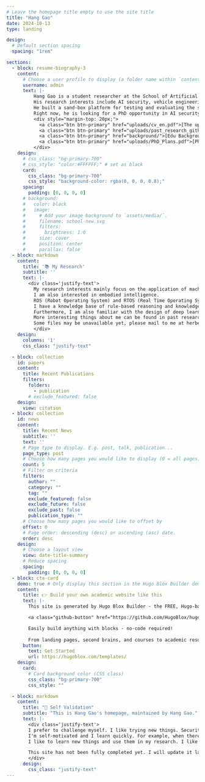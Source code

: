 ```yaml
---
# Leave the homepage title empty to use the site title
title: "Hang Gao"
date: 2024-10-13
type: landing

design:
  # Default section spacing
  spacing: "1rem"

sections:
  - block: resume-biography-3
    content:  
      # Choose a user profile to display (a folder name within `content/authors/`)
      username: admin
      text: |-
          Hang Gao is a student researcher at the School of Artificial Intelligence, Jilin University. 
          His research interests include AI security, vehicle engineering, and mechanical engineering. 
          He built a sand-box platform for testing and evaluating the security of autonomous driving systems. 
          Right now, he is looking for a PhD opportunity in AI security.
          <div style="margin-top: 20px;">
            <a class="btn btn-primary" href="uploads/cv_en.pdf">[The updated CV]</a>
            <a class="btn btn-primary" href="uploads/past_research_github.pdf">[Past Researches]</a>
            <a class="btn btn-primary" href="background/">[Edu Background]</a>
            <a class="btn btn-primary" href="uploads/PhD_Plans.pdf">[PhD Plans]</a>
          </div>
    design:
      # css_class: "bg-primary-700"
      # css_style: "color:#FFFFFF;" # set as black
      card:
        css_class: "bg-primary-700"
        css_style: "background-color: rgba(0, 0, 0, 0.8);"
      spacing:
        padding: [0, 0, 0, 0]
      # background:
      #   color: black
      #   image:
      #     # Add your image background to `assets/media/`.
      #     filename: school-new.svg
      #     filters:
      #       brightness: 1.0
      #     size: cover
      #     position: center
      #     parallax: false
  - block: markdown
    content:
      title: '📚 My Research'
      subtitle: '' 
      text: |-
        <div class='justify-text'>
          My research interests mainly focus on the application of machine learning and deep learning in the field of vehicle engineering. 
          I am also interested in embodied intelligence. 
          ROS (Robot Operating System) and RTOS (Real Time Operating System) are closely related to my past research and I have a solid foundation in these areas.
          I have a knowledge base of rule-based reasoning and knowledge representation in controlling, like classic PID, and modern-control like MPC, Robust control, RL.
          Furthermore, I am also familiar with the design of deep learning models. 
          More interesting things about me can be found in past researches, education background, and future plans.
          Some files may be unavailable yet, please mail to me at herbert_gao@outlook.com if you are interested.
          </div>
    design:
      columns: '1'
      css_class: "justify-text"

  - block: collection
    id: papers
    content:
      title: Recent Publications
      filters:
        folders:
          - publication
        # exclude_featured: false
    design:
      view: citation
  - block: collection
    id: news
    content:
      title: Recent News
      subtitle: ''
      text: ''
      # Page type to display. E.g. post, talk, publication...
      page_type: post
      # Choose how many pages you would like to display (0 = all pages)
      count: 5
      # Filter on criteria
      filters:
        author: ""
        category: ""
        tag: ""
        exclude_featured: false
        exclude_future: false
        exclude_past: false
        publication_type: ""
      # Choose how many pages you would like to offset by
      offset: 0
      # Page order: descending (desc) or ascending (asc) date.
      order: desc
    design:
      # Choose a layout view
      view: date-title-summary
      # Reduce spacing
      spacing:
        padding: [0, 0, 0, 0]
  - block: cta-card
    demo: true # Only display this section in the Hugo Blox Builder demo site
    content:
      title: 👉 Build your own academic website like this
      text: |-
        This site is generated by Hugo Blox Builder - the FREE, Hugo-based open source website builder trusted by 250,000+ academics like you.

        <a class="github-button" href="https://github.com/HugoBlox/hugo-blox-builder" data-color-scheme="no-preference: light; light: light; dark: dark;" data-icon="octicon-star" data-size="large" data-show-count="true" aria-label="Star HugoBlox/hugo-blox-builder on GitHub">Star</a>

        Easily build anything with blocks - no-code required!
        
        From landing pages, second brains, and courses to academic resumés, conferences, and tech blogs.
      button:
        text: Get Started
        url: https://hugoblox.com/templates/
    design:
      card:
        # Card background color (CSS class)
        css_class: "bg-primary-700"
        css_style: ""

  - block: markdown
    content:
      title: "👋 Self Validation"
      subtitle: "This is Hang Gao's homepage, maintained by Hang Gao."
      text: |-
        <div class='justify-text'>
        I prefer to challenge myself. I like trying new things. Security will be the next big thing with AI. I've been learning about it since 2020 and I want to make a difference. 
        I'm self-motivated and I learn quickly. For example, when there are needs for ROS, I learn about it and write a document for others to learn from. 
        I like to learn new things and use them in my research. I like sports and music. Books are good for solving problems. AI can help us searching in the limited time.

        This site has not been fully completed yet. I will update it later.
        </div>
      design:
        css_class: "justify-text"
---
```

